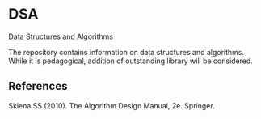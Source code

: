 # DSA
Data Structures and Algorithms

The repository contains information on data structures and algorithms. While it is pedagogical, addition of outstanding library will be considered.

## References

Skiena SS (2010). The Algorithm Design Manual, 2e. Springer.
